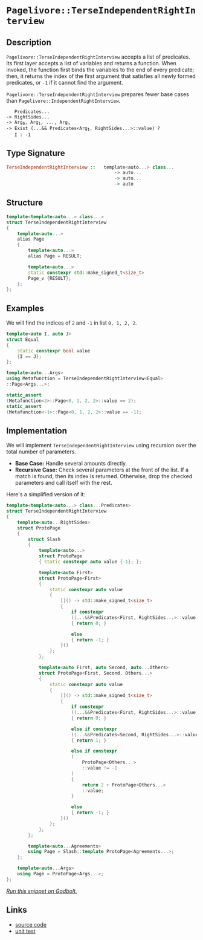 <!-- Copyright 2024 Feng Mofan
SPDX-License-Identifier: Apache-2.0 -->

# `Pagelivore::TerseIndependentRightInterview`

## Description

`Pagelivore::TerseIndependentRightInterview` accepts a list of predicates.
Its first layer accepts a list of variables and returns a function.
When invoked, the function first binds the variables to the end of every predicate;
then, it returns the index of the first argument that satisfies all newly formed predicates, or `-1` if it cannot find the argument.

`Pagelivore::TerseIndependentRightInterview` prepares fewer base cases than `Pagelivore::IndependentRightInterview`.

<pre><code>   Predicates...
-> RightSides...
-> Arg<sub>0</sub>, Arg<sub>1</sub>, ..., Arg<sub>n</sub>
-> Exist (...&& Predicates&lt;Arg<sub>I</sub>, RightSides...&gt;::value) ?
   I : -1</code></pre>

## Type Signature

```Haskell
TerseIndependentRightInterview ::   template<auto...> class...
                                        -> auto...
                                        -> auto...
                                        -> auto
```

## Structure

```C++
template<template<auto...> class...>
struct TerseIndependentRightInterview
{
    template<auto...>
    alias Page
    {
        template<auto...>
        alias Page = RESULT;

        template<auto...>
        static constexpr std::make_signed_t<size_t>
        Page_v {RESULT};
    };  
};
```

## Examples

We will find the indices of `2` and `-1` in list `0, 1, 2, 2`.

```C++
template<auto I, auto J>
struct Equal
{
    static constexpr bool value
    {I == J};
};

template<auto...Args>
using Metafunction = TerseIndependentRightInterview<Equal>
::Page<Args...>;

static_assert
(Metafunction<2>::Page<0, 1, 2, 2>::value == 2);
static_assert
(Metafunction<-1>::Page<0, 1, 2, 2>::value == -1);
```

## Implementation

We will implement `TerseIndependentRightInterview` using recursion over the total number of parameters.

- **Base Case:** Handle several amounts directly.
- **Recursive Case:** Check several parameters at the front of the list.
If a match is found, then its index is returned.
Otherwise, drop the checked parameters and call itself with the rest.

Here's a simplified version of it:

```C++
template<template<auto...> class...Predicates>
struct TerseIndependentRightInterview
{
    template<auto...RightSides>
    struct ProtoPage
    {
        struct Slash
        {
            template<auto...>
            struct ProtoPage
            { static constexpr auto value {-1}; };

            template<auto First>
            struct ProtoPage<First>
            {   
                static constexpr auto value 
                {
                    []() -> std::make_signed_t<size_t>
                    {
                        if constexpr 
                        ((...&&Predicates<First, RightSides...>::value))
                        { return 0; }

                        else
                        { return -1; }
                    }()
                };
            };

            template<auto First, auto Second, auto...Others>
            struct ProtoPage<First, Second, Others...>
            {   
                static constexpr auto value 
                {
                    []() -> std::make_signed_t<size_t>
                    {
                        if constexpr 
                        ((...&&Predicates<First, RightSides...>::value))
                        { return 0; }

                        else if constexpr 
                        ((...&&Predicates<Second, RightSides...>::value))
                        { return 1; }

                        else if constexpr
                        (
                            ProtoPage<Others...>
                            ::value != -1
                        )
                        { 
                            return 2 + ProtoPage<Others...>
                            ::value; 
                        }

                        else
                        { return -1; }
                    }()
                };
            };
        };

        template<auto...Agreements>
        using Page = Slash::template ProtoPage<Agreements...>;
    };

    template<auto...Args>
    using Page = ProtoPage<Args...>;
};
```

[*Run this snippet on Godbolt.*](https://godbolt.org/#z:OYLghAFBqd5QCxAYwPYBMCmBRdBLAF1QCcAaPECAMzwBtMA7AQwFtMQByARg9KtQYEAysib0QXACx8BBAKoBnTAAUAHpwAMvAFYTStJg1DIApACYAQuYukl9ZATwDKjdAGFUtAK4sGIAKxcpK4AMngMmAByPgBGmMQgAJwAzKQADqgKhE4MHt6%2BAUEZWY4CYRHRLHEJKbaY9qUMQgRMxAR5Pn6BdQ05za0E5VGx8UmpCi1tHQXdEwNDldVjAJS2qF7EyOwc5snhyN5YANQmyW4EAJ5pmAD6BMRMhAqn2CYaAIK7%2B4eYJ2fIE3QWCoLzenw%2BBEwLDSBkhp3OUJhTDhZyYXiIADosS8jgcmAoFFiMcpiJh8KJIc9kq8PhNiF4HEcACrxJQASQYWGunMYBAASnhgAgCBzIcQAG54TAAdzBJgA7FYPkcVUdIdDYZh4WjMViBULhHgsFSae9VUc6QyCEcSagiMomMAtcrVQqlWbzarLYyhAYFAgwZ7XYrA0HPeqkSi3DrUETQS6w177labcQ7agHU7Q4mVW6LS1HMhcQIJphVGliEcY0dxWIvL83QBaLgKgAipwsJ3l7eS7uzOYjmu16NQRwAYnhiBN4x6c/n6YzbfbHVqzhOpwQZ3Pc4rXQntyq5oXiwxS%2BXK9Xa94G/uD27%2BwfzSZ/FZ/K2IMsjo2cYCQCAWEwADWtxZMAEToHc8JZAAXrcm7Ug%2Bj47u6SFzngVAnmeFYnLeqHmlAcZmAAbOYREkmSeAUpgVJuOuEykEc%2BrCkIRrUXG1J/le9bLMsiF4chRykgQGwMEcGgdl27YfHx/H1EoMl4XmQkiV%2BLa9pJCnbm2H6aUGbYdrpGm9nKuFBoOyKrtGI7jpO9FVtZQiYGgnIMTGRIAPIEAgrJbtu3rWkuGYrvCdEEAxjnOegDGed5U7saad67rmpk5kelGYZC572UQNZ1jes6PveKV3i%2Bz7vp%2B37Uvm6B/gBwE3KB4GQWcMFwb5/FdihHWeuhGVlthhkHgR2LEaR5HkhZNGhQxTGGsa8WcXlPGDVpu7KcQoniep%2BnScVqFyb8vXOVhlYrXOw0YqRY2khNlLwhFAhRYxgrMaxhLYhxIBcZgy17UhSmYMJG1HGpnY7eCBXdUcB1HEdJaZRWZ05hASMHoFmaWTFrLxaj26LdeRxgGApytqpuNBrxf2Fbu5M5utolmCclipumGPwljcUfQlUNhvj9YSbTT7diZkPdQdgvBp29Nk9twtU4m2mU6Lc76cZVOq11enC2rEOJuZUZuVi7zAKSUK8iaMleFkRg2iufyk76%2BJICA%2Bu/OjwVnMbptsII72XQhOtCz2fb7q7w66hi7zEMAFv7lb4TALbTr2yzy5Zp70d%2B6COsayLAD0ABURfFyXpd52ChfF8y1EEAoRwl%2BXHyV6XLdF43ENfAwBxeMc8LOVsaS1zOYJh6i1lsq51kAFIzv5RzYAAjl4YhyiG%2B5pUWx0I5WMSoJ4uXXv2bpsvbJNHDP2t9pfIuj1ZEdRzHM7xzbACygNMFQXhd40KcslOmAci5K4Xks1RTxElDKeEi9l60BnH%2BNmGcY44xzrSAslEbj4iUG0MEEA34tE/t/HI8IzAvHgR7NwGgGJBCOGYBiJDPrfVPskUmZheI6w3hggk8RNwfFwe/AhDgiFnGbKQkACCKFULoXQ0RjCSZn2bGwiwHBVi0E4P4XgfgOBaFIKgTgbhrDWAtOsTYDYzDJB4KQAgmhlGrEAgESQGINCSC4PKZIGh/AaGIkRMwAAOHx%2BhOCSF4CwCQGhKGaO0bojgvAFAgEoVYrRyjSBwFgDARAIB1gEDSOicglA0DQjoPESIrBtiqB8URRsRFJBHGAMgIsUgMRmF4BRIgxAjR6H4IIEQYh2BSBkIIRQKh1CJNILoII0oHhpE4DwFRaiNHWJ0Zwdy6JsnWlQBhMpFSqk1LqSDBxjMIAeAKfQU6ZiuDLF4AkrQqwIBIHyWkQpZAKAQHuY8kAwApC0JoLQMUsSIAxAWTEcIrQLjTN4EC5gxALjuRiNoJyCSLH5J9gQdyDBaCgpGVgGIXhgDRloLQWJ3BeBYAAkYcQmLJzwrwOKaiCyyxOXRNsCx4RISqJGbQPAMQHhQo8FgBZ9w8AhKJaQGlxBd5KFbFCQwwAOVGGsasKgBgY4ADUpTSnctyMF/ThCiHEH0zp8glBqAWWM/Q0qUAGMsPoTlsTICrFQIPHIhLGyAhJqYSw1gzCRNFW0408BVh2Cpc4CArhph%2BCCKEcIwwqijCKJkbIAgw16GKAmhgCwRgJCCIGwRAh%2BhTE8J0PQ2bGh5sGFGxYsbbCTHaAWgoWbq3ppjZmgNxitgSFmRwdRpAIm8CiUcTZlTqm1Pqfso4EBcCEBIEzcxFzLHytWN5JgWAEgflIHYyQyQMQpHlJIJxZhJBETCf4IiiQAkcCCaQEJ5iMRES4ERHxiQfF3v8M4/wKQiLdoWVEmJcS52JJuWk25GSVk5Oea8k5xS2CcFaCwcU8pGxMFxAYG2XBEgYi4I45p%2BBWntKCAa7perpAGsGcakZuhaETKYFMolHau09sWRwZZWT0RHHWVWYgsH4OIbxChtDGGNBjqOQ8k507WGXPlcku5qBjnxFyS86TwnRgwbg42HjHzEhcEod835lAAUjIhSCrVBmoUwrhQ4LVSLeSovRQsrFOK8UEq1SS6V5LtH4FJIImlhLtH0uQIyrVLL6gLI5VykFvLtjaIFUKixorxWYElaSmVCcJOKsdAoVVMoNWMC1fh3VvSiOyBI8M7R5GzVyvdVYK1IXbWrodY0Z1rrmEVc9d6%2BIvraV2p6EGvwIbORJojZyRtSw40lByP19I8bGhDcrcWvo1bxuzdzQ28tGai3zdreGqt8wVtNvbWsDYbbzlnro1%2Bzg7HOMIaQ9KkGfHHFjona06d5zxP/oXZgJdoxV1sovVetDTj5RvvlK4yQ%2B6qlBHo9%2B2wv6rlJJSekzJqy5PgaKSU6DHHtksAUOKIs4pUMYk1BMLDk7fUdNkAR/L2qismpAKkSj1GZnHfmSMqJTHVmsYwjBjHWOcd44J9aQ5CnHnTuSLOmHNypMyaeXkwXJyvrIDSGkG4uPEg3D5xg9HRG6A6f%2BYC4FUKjN6%2BhbC%2BFFnpPIusxitzmBsW4rEI54VzmyUReJZSzztKRm%2Bf88KwLbLtEhe5RccL/K2nRd4LFzI8WpVkuS/%2BvgSr0tqqy5oixuWekSAKwMo1xWdA07K8YS1Nhqv%2Bp0Y6ksnA86/ma5YL1vafVvWL4tnroaNt6EjRUVbI3U3jZTVNnbw2us5qaOt/Im3G%2Blum5mrb%2BaR9re2%2B33bR2FCtt6bRpnkSzuc%2BqZj7HNZeeTX5w9qduxnt/uuW9j7K6O0/ZAGYNDyRkj%2BA8c4sJ9/5T3s/czzgP74nzrXSASQ/gW6/gPixEiQkgiQriyQ8oXAqQbKyQa%2BvaX%2Bp%2BNiZ6TSH%2B6%2B0SyBPEIqrIOQ/%2BQAA%3D%3D%3D)

## Links

- [source code](../../../../conceptrodon/pagelivore/terse_independent_right_interview.hpp)
- [unit test](../../../../tests/unit/metafunctions/pagelivore/terse_independent_right_interview.test.hpp)
